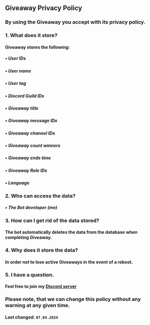 ## Giveaway Privacy Policy

### By using the Giveaway you accept with its privacy policy.

### 1. What does it store?
#### Giveaway stores the following:
##### • User IDs
##### • User name
##### • User tag
##### • Discord Guild IDs
##### • Giveaway title
##### • Giveaway message IDs
##### • Giveaway channel IDs
##### • Giveaway count winners
##### • Giveaway ends time
##### • Giveaway Role IDs
##### • Language

### 2. Who can access the data?
##### • The Bot developer (me)

### 3. How can I get rid of the data stored?
#### The bot automatically deletes the data from the database when completing Giveaway.

### 4. Why does it store the data?
#### In order not to lose active Giveaways in the event of a reboot.

### 5. I have a question.
#### Feel free to join my [Discord server](https://giveaways.zozo82897.lol/)

### Please note, that we can change this policy without any warning at any given time.
#### **Last changed:** `07.04.2024`
